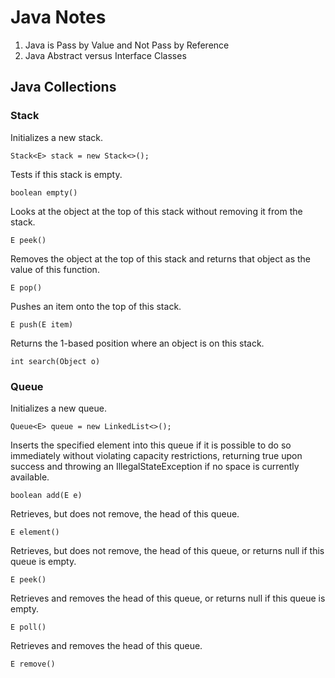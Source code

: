 # Java Notes
1. Java is Pass by Value and Not Pass by Reference
1. Java Abstract versus Interface Classes
## Java Collections
### Stack
Initializes a new stack.
```
Stack<E> stack = new Stack<>();
```
Tests if this stack is empty.
```
boolean empty()
```
Looks at the object at the top of this stack without removing it from the stack.
```
E peek()
```
Removes the object at the top of this stack and returns that object as the value of this function.
```
E pop()
```
Pushes an item onto the top of this stack.
```
E push(E item)
```
Returns the 1-based position where an object is on this stack.
```
int search(Object o)
```
### Queue
Initializes a new queue.
```
Queue<E> queue = new LinkedList<>();
```
Inserts the specified element into this queue if it is possible to do so immediately without violating capacity restrictions, returning true upon success and throwing an IllegalStateException if no space is currently available.
```
boolean add(E e)
```
Retrieves, but does not remove, the head of this queue.
```
E element()
```
Retrieves, but does not remove, the head of this queue, or returns null if this queue is empty.
```
E peek()
```
Retrieves and removes the head of this queue, or returns null if this queue is empty.
```
E poll()
```
Retrieves and removes the head of this queue.
```
E remove()
```
